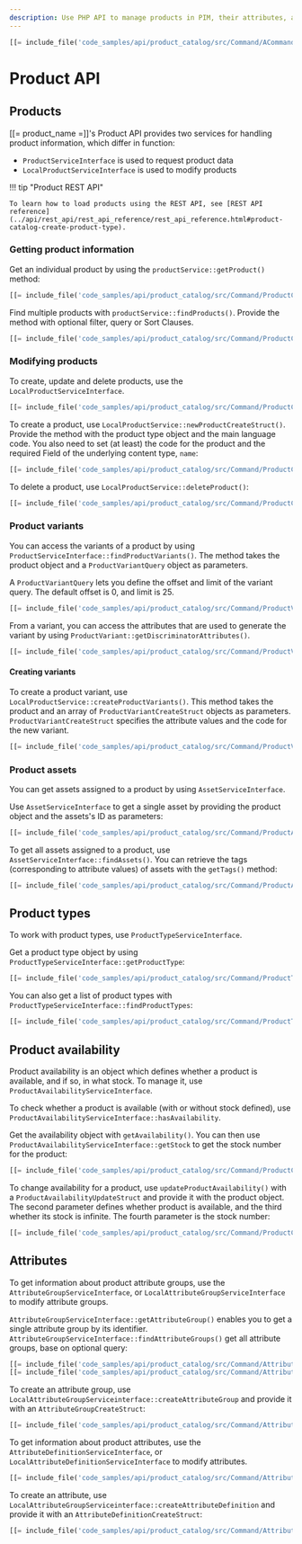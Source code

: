 ```yaml
---
description: Use PHP API to manage products in PIM, their attributes, availability and prices.
---
```


``` php
[[= include_file('code_samples/api/product_catalog/src/Command/ACommand.php', 68, 71) =]]
```

# Product API

## Products

[[= product_name =]]'s Product API provides two services for handling product information, which differ in function:

- `ProductServiceInterface` is used to request product data
- `LocalProductServiceInterface` is used to modify products

!!! tip "Product REST API"

    To learn how to load products using the REST API, see [REST API reference](../api/rest_api/rest_api_reference/rest_api_reference.html#product-catalog-create-product-type).

### Getting product information

Get an individual product by using the `productService::getProduct()` method:

``` php
[[= include_file('code_samples/api/product_catalog/src/Command/ProductCommand.php', 68, 71) =]]
```

Find multiple products with `productService::findProducts()`.
Provide the method with optional filter, query or Sort Clauses.

``` php
[[= include_file('code_samples/api/product_catalog/src/Command/ProductCommand.php', 72, 82) =]]
```

### Modifying products

To create, update and delete products, use the `LocalProductServiceInterface`.

``` php
[[= include_file('code_samples/api/product_catalog/src/Command/ProductCommand.php', 93, 97) =]]
```

To create a product, use `LocalProductService::newProductCreateStruct()`.
Provide the method with the product type object and the main language code.
You also need to set (at least) the code for the product and the required Field of the underlying content type, `name`:

``` php
[[= include_file('code_samples/api/product_catalog/src/Command/ProductCommand.php', 83, 90) =]]
```

To delete a product, use `LocalProductService::deleteProduct()`:

``` php
[[= include_file('code_samples/api/product_catalog/src/Command/ProductCommand.php', 120, 121) =]]
```

### Product variants

You can access the variants of a product by using `ProductServiceInterface::findProductVariants()`.
The method takes the product object and a `ProductVariantQuery` object as parameters.

A `ProductVariantQuery` lets you define the offset and limit of the variant query.
The default offset is 0, and limit is 25.

``` php
[[= include_file('code_samples/api/product_catalog/src/Command/ProductVariantCommand.php', 57, 60) =]]
```

From a variant, you can access the attributes that are used to generate the variant
by using `ProductVariant::getDiscriminatorAttributes()`.

``` php
[[= include_file('code_samples/api/product_catalog/src/Command/ProductVariantCommand.php', 61, 68) =]]
```

#### Creating variants

To create a product variant, use `LocalProductService::createProductVariants()`.
This method takes the product and an array of `ProductVariantCreateStruct` objects as parameters.
`ProductVariantCreateStruct` specifies the attribute values and the code for the new variant.

``` php
[[= include_file('code_samples/api/product_catalog/src/Command/ProductVariantCommand.php', 70, 76) =]]
```

### Product assets

You can get assets assigned to a product by using `AssetServiceInterface`.

Use `AssetServiceInterface` to get a single asset by providing the product object and the assets's ID as parameters:

``` php
[[= include_file('code_samples/api/product_catalog/src/Command/ProductAssetCommand.php', 54, 56) =]]
```

To get all assets assigned to a product, use `AssetServiceInterface::findAssets()`.
You can retrieve the tags (corresponding to attribute values) of assets with the `getTags()` method:

``` php
[[= include_file('code_samples/api/product_catalog/src/Command/ProductAssetCommand.php', 57, 66) =]]
```

## Product types

To work with product types, use `ProductTypeServiceInterface`.

Get a product type object by using `ProductTypeServiceInterface::getProductType`:

``` php
[[= include_file('code_samples/api/product_catalog/src/Command/ProductTypeCommand.php', 43, 44) =]]
```

You can also get a list of product types with `ProductTypeServiceInterface::findProductTypes`:

``` php
[[= include_file('code_samples/api/product_catalog/src/Command/ProductTypeCommand.php', 47, 52) =]]
```

## Product availability

Product availability is an object which defines whether a product is available, and if so, in what stock.
To manage it, use `ProductAvailabilityServiceInterface`.

To check whether a product is available (with or without stock defined), use `ProductAvailabilityServiceInterface::hasAvailability`.

Get the availability object with `getAvailability()`.
You can then use `ProductAvailabilityServiceInterface::getStock` to get the stock number for the product:

```php
[[= include_file('code_samples/api/product_catalog/src/Command/ProductCommand.php', 104, 109) =]]        }
```

To change availability for a product, use `updateProductAvailability()` with a `ProductAvailabilityUpdateStruct`
and provide it with the product object. The second parameter defines whether product is available,
and the third whether its stock is infinite. The fourth parameter is the stock number:

``` php
[[= include_file('code_samples/api/product_catalog/src/Command/ProductCommand.php', 112, 115) =]]
```

## Attributes

To get information about product attribute groups, use the `AttributeGroupServiceInterface`,
or `LocalAttributeGroupServiceInterface` to modify attribute groups.

`AttributeGroupServiceInterface::getAttributeGroup()` enables you to get a single attribute group by its identifier.
`AttributeGroupServiceInterface::findAttributeGroups()` get all attribute groups, base on optional query:

``` php
[[= include_file('code_samples/api/product_catalog/src/Command/AttributeCommand.php', 71, 72) =]]
[[= include_file('code_samples/api/product_catalog/src/Command/AttributeCommand.php', 92, 97) =]]
```

To create an attribute group, use `LocalAttributeGroupServiceinterface::createAttributeGroup`
and provide it with an `AttributeGroupCreateStruct`:

``` php
[[= include_file('code_samples/api/product_catalog/src/Command/AttributeCommand.php', 66, 70) =]]
```

To get information about product attributes, use the `AttributeDefinitionServiceInterface`,
or `LocalAttributeDefinitionServiceInterface` to modify attributes.

``` php
[[= include_file('code_samples/api/product_catalog/src/Command/AttributeCommand.php', 78, 80) =]]
```

To create an attribute, use `LocalAttributeGroupServiceinterface::createAttributeDefinition`
and provide it with an `AttributeDefinitionCreateStruct`:

``` php
[[= include_file('code_samples/api/product_catalog/src/Command/AttributeCommand.php', 83, 89) =]]
```
